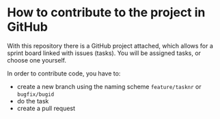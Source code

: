 # How to contribute to the project in GitHub

With this repository there is a GitHub project attached, which allows for a sprint board linked with issues (tasks).
You will be assigned tasks, or choose one yourself.

In order to contribute code, you have to:
- create a new branch using the naming scheme `feature/tasknr` or `bugfix/bugid`
- do the task
- create a pull request